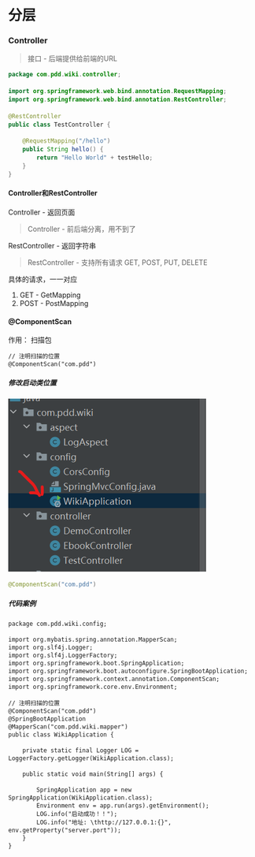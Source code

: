 # 分层

### Controller

> 接口  - 后端提供给前端的URL

```java
package com.pdd.wiki.controller;

import org.springframework.web.bind.annotation.RequestMapping;
import org.springframework.web.bind.annotation.RestController;

@RestController
public class TestController {

    @RequestMapping("/hello")
    public String hello() {
        return "Hello World" + testHello;
    }
}
```

#### Controller和RestController

Controller - 返回页面

> Controller - 前后端分离，用不到了

RestController - 返回字符串

> RestController  - 支持所有请求 GET, POST, PUT, DELETE

具体的请求，一一对应

1. GET - GetMapping
2. POST - PostMapping



#### @ComponentScan

作用： 扫描包

```
// 注明扫描的位置
@ComponentScan("com.pdd")
```



##### 修改启动类位置

![改变启动类位置](../img/scan.png)

```java
@ComponentScan("com.pdd")
```

##### 代码案例

```
package com.pdd.wiki.config;

import org.mybatis.spring.annotation.MapperScan;
import org.slf4j.Logger;
import org.slf4j.LoggerFactory;
import org.springframework.boot.SpringApplication;
import org.springframework.boot.autoconfigure.SpringBootApplication;
import org.springframework.context.annotation.ComponentScan;
import org.springframework.core.env.Environment;

// 注明扫描的位置
@ComponentScan("com.pdd")
@SpringBootApplication
@MapperScan("com.pdd.wiki.mapper")
public class WikiApplication {

    private static final Logger LOG = LoggerFactory.getLogger(WikiApplication.class);

    public static void main(String[] args) {

        SpringApplication app = new SpringApplication(WikiApplication.class);
        Environment env = app.run(args).getEnvironment();
        LOG.info("启动成功！！");
        LOG.info("地址: \thttp://127.0.0.1:{}", env.getProperty("server.port"));
    }
}
```

